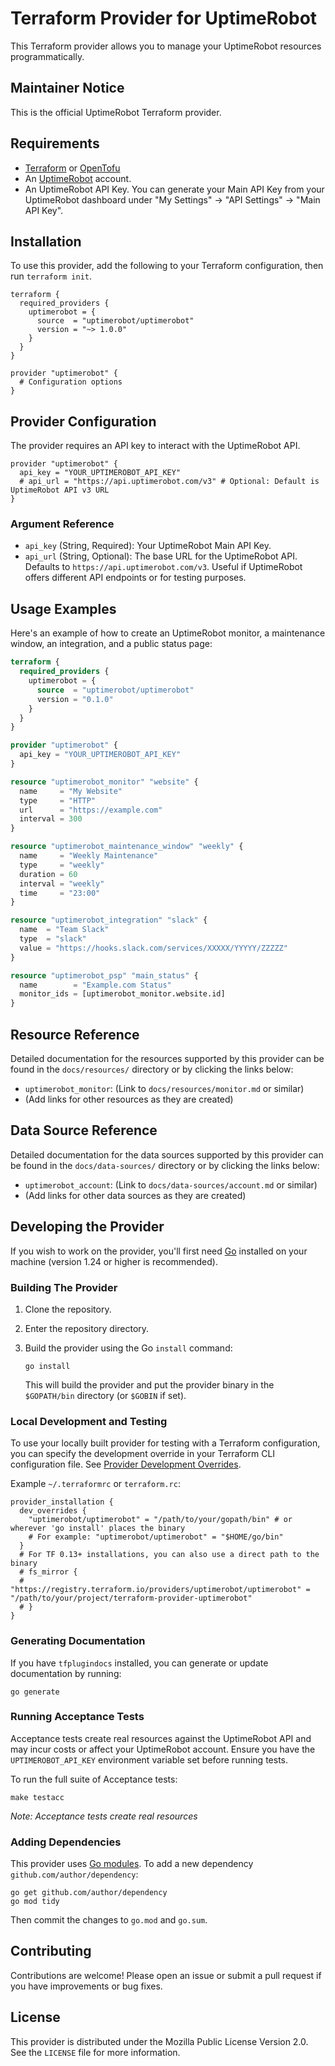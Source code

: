 # Terraform Provider for UptimeRobot

This Terraform provider allows you to manage your UptimeRobot resources programmatically.

## Maintainer Notice

This is the official UptimeRobot Terraform provider.

## Requirements

- [Terraform](https://developer.hashicorp.com/terraform/install) or [OpenTofu](https://opentofu.org/docs/intro/install/)
- An [UptimeRobot](https://uptimerobot.com) account.
- An UptimeRobot API Key. You can generate your Main API Key from your UptimeRobot dashboard under "My Settings" -> "API Settings" -> "Main API Key".

## Installation

To use this provider, add the following to your Terraform configuration, then run `terraform init`.

```hcl
terraform {
  required_providers {
    uptimerobot = {
      source  = "uptimerobot/uptimerobot"
      version = "~> 1.0.0"
    }
  }
}

provider "uptimerobot" {
  # Configuration options
}
```

## Provider Configuration

The provider requires an API key to interact with the UptimeRobot API.

```hcl
provider "uptimerobot" {
  api_key = "YOUR_UPTIMEROBOT_API_KEY"
  # api_url = "https://api.uptimerobot.com/v3" # Optional: Default is UptimeRobot API v3 URL
}
```

### Argument Reference

- `api_key` (String, Required): Your UptimeRobot Main API Key.
- `api_url` (String, Optional): The base URL for the UptimeRobot API. Defaults to `https://api.uptimerobot.com/v3`. Useful if UptimeRobot offers different API endpoints or for testing purposes.

## Usage Examples

Here's an example of how to create an UptimeRobot monitor, a maintenance window, an integration, and a public status page:

```terraform
terraform {
  required_providers {
    uptimerobot = {
      source  = "uptimerobot/uptimerobot"
      version = "0.1.0"
    }
  }
}

provider "uptimerobot" {
  api_key = "YOUR_UPTIMEROBOT_API_KEY"
}

resource "uptimerobot_monitor" "website" {
  name     = "My Website"
  type     = "HTTP"
  url      = "https://example.com"
  interval = 300
}

resource "uptimerobot_maintenance_window" "weekly" {
  name     = "Weekly Maintenance"
  type     = "weekly"
  duration = 60
  interval = "weekly"
  time     = "23:00"
}

resource "uptimerobot_integration" "slack" {
  name  = "Team Slack"
  type  = "slack"
  value = "https://hooks.slack.com/services/XXXXX/YYYYY/ZZZZZ"
}

resource "uptimerobot_psp" "main_status" {
  name        = "Example.com Status"
  monitor_ids = [uptimerobot_monitor.website.id]
}
```

## Resource Reference

Detailed documentation for the resources supported by this provider can be found in the `docs/resources/` directory or by clicking the links below:

- `uptimerobot_monitor`: (Link to `docs/resources/monitor.md` or similar)
- (Add links for other resources as they are created)

## Data Source Reference

Detailed documentation for the data sources supported by this provider can be found in the `docs/data-sources/` directory or by clicking the links below:

- `uptimerobot_account`: (Link to `docs/data-sources/account.md` or similar)
- (Add links for other data sources as they are created)

## Developing the Provider

If you wish to work on the provider, you'll first need [Go](https://golang.org/doc/install) installed on your machine (version 1.24 or higher is recommended).

### Building The Provider

1.  Clone the repository.
2.  Enter the repository directory.
3.  Build the provider using the Go `install` command:

    ```shell
    go install
    ```
    This will build the provider and put the provider binary in the `$GOPATH/bin` directory (or `$GOBIN` if set).

### Local Development and Testing

To use your locally built provider for testing with a Terraform configuration, you can specify the development override in your Terraform CLI configuration file. See [Provider Development Overrides](https://developer.hashicorp.com/terraform/cli/config/config-file#development-overrides-for-provider-developers).

Example `~/.terraformrc` or `terraform.rc`:

```hcl
provider_installation {
  dev_overrides {
    "uptimerobot/uptimerobot" = "/path/to/your/gopath/bin" # or wherever 'go install' places the binary
    # For example: "uptimerobot/uptimerobot" = "$HOME/go/bin"
  }
  # For TF 0.13+ installations, you can also use a direct path to the binary
  # fs_mirror {
  #   "https://registry.terraform.io/providers/uptimerobot/uptimerobot" = "/path/to/your/project/terraform-provider-uptimerobot"
  # }
}
```

### Generating Documentation

If you have `tfplugindocs` installed, you can generate or update documentation by running:

```shell
go generate
```

### Running Acceptance Tests

Acceptance tests create real resources against the UptimeRobot API and may incur costs or affect your UptimeRobot account.
Ensure you have the `UPTIMEROBOT_API_KEY` environment variable set before running tests.

To run the full suite of Acceptance tests:

```shell
make testacc
```

*Note: Acceptance tests create real resources*

### Adding Dependencies

This provider uses [Go modules](https://github.com/golang/go/wiki/Modules).
To add a new dependency `github.com/author/dependency`:

```shell
go get github.com/author/dependency
go mod tidy
```

Then commit the changes to `go.mod` and `go.sum`.

## Contributing

Contributions are welcome! Please open an issue or submit a pull request if you have improvements or bug fixes.

## License

This provider is distributed under the Mozilla Public License Version 2.0. See the `LICENSE` file for more information.
